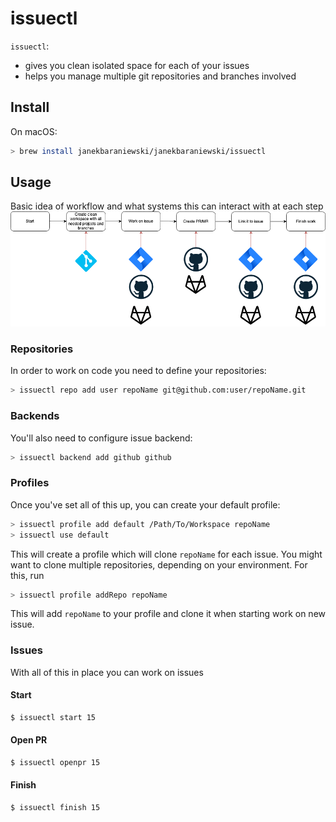 # issuectl

`issuectl`:

- gives you clean isolated space for each of your issues
- helps you manage multiple git repositories and branches involved

## Install

On macOS:

```bash
> brew install janekbaraniewski/janekbaraniewski/issuectl
```

## Usage

Basic idea of workflow and what systems this can interact with at each step
![](diagram.png)

### Repositories

In order to work on code you need to define your repositories:

```bash
> issuectl repo add user repoName git@github.com:user/repoName.git
```

### Backends

You'll also need to configure issue backend:

```bash
> issuectl backend add github github
```

### Profiles

Once you've set all of this up, you can create your default profile:

```bash
> issuectl profile add default /Path/To/Workspace repoName
> issuectl use default
```

This will create a profile which will clone `repoName` for each issue. You might want to clone multiple repositories, depending on your environment. For this, run

```bash
> issuectl profile addRepo repoName
```

This will add `repoName` to your profile and clone it when starting work on new issue.

### Issues

With all of this in place you can work on issues

#### Start

```bash
$ issuectl start 15
```

#### Open PR

```bash
$ issuectl openpr 15
```

#### Finish

```bash
$ issuectl finish 15
```
